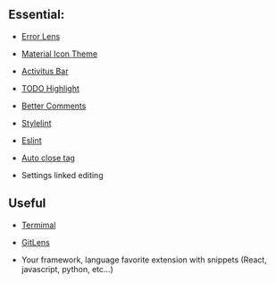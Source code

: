 ## Essential:

* [Error Lens](https://marketplace.visualstudio.com/items?itemName=usernamehw.errorlens)

* [Material Icon Theme](https://marketplace.visualstudio.com/items?itemName=PKief.material-icon-theme)

* [Activitus Bar](https://marketplace.visualstudio.com/items?itemName=Gruntfuggly.activitusbar)

* [TODO Highlight](https://marketplace.visualstudio.com/items?itemName=wayou.vscode-todo-highlight)

* [Better Comments](https://marketplace.visualstudio.com/items?itemName=aaron-bond.better-comments)
  
* [Stylelint](https://marketplace.visualstudio.com/items?itemName=stylelint.vscode-stylelint)
  
* [Eslint](https://marketplace.visualstudio.com/items?itemName=dbaeumer.vscode-eslint)
  
* [Auto close tag](https://marketplace.visualstudio.com/items?itemName=formulahendry.auto-close-tag)
  
* Settings linked editing
  
## Useful

* [Termimal](https://marketplace.visualstudio.com/items?itemName=formulahendry.terminal)
  
* [GitLens](https://marketplace.visualstudio.com/items?itemName=eamodio.gitlens)

* Your framework, language favorite extension with snippets (React, javascript, python, etc...)